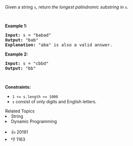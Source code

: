 <p>Given a string <code>s</code>, return <em>the longest palindromic substring</em> in <code>s</code>.</p>

<p>&nbsp;</p> 
<p><strong>Example 1:</strong></p>

<pre>
<strong>Input:</strong> s = "babad"
<strong>Output:</strong> "bab"
<strong>Explanation:</strong> "aba" is also a valid answer.
</pre>

<p><strong>Example 2:</strong></p>

<pre>
<strong>Input:</strong> s = "cbbd"
<strong>Output:</strong> "bb"
</pre>

<p>&nbsp;</p> 
<p><strong>Constraints:</strong></p>

<ul> 
 <li><code>1 &lt;= s.length &lt;= 1000</code></li> 
 <li><code>s</code> consist of only digits and English letters.</li> 
</ul>

<div><div>Related Topics</div><div><li>String</li><li>Dynamic Programming</li></div></div><br><div><li>👍 20191</li><li>👎 1163</li></div>